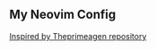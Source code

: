 ## My Neovim Config

[Inspired by Theprimeagen repository](https://github.com/ThePrimeagen/init.lua)

